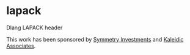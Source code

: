 # lapack
Dlang LAPACK header

This work has been sponsored by [Symmetry Investments](http://symmetryinvestments.com) and [Kaleidic Associates](https://github.com/kaleidicassociates).
